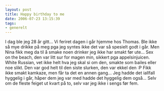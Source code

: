 ```yaml
---
layout: post
title: Happy birthday to me
date: 2006-07-23 13:15:39
tags: 
- generelt
---
```

I dag ble jeg 28 år gitt... Vi feriret dagen i går hjemme hos Thomas. Ble ikke så mye drikke på meg pga jeg syntes ikke det var så spesielt godt i går. Men Nina fikk meg da til å smake noen drinker jeg ikke har smakt før ute... Sex on the beach, den var litt sur for magen min, sikkert pga appelsinjuicen. White Russian, vet ikke helt hva jeg skal si om den, smakte som bailes eller noe slikt. Den var god helt til den siste slurken, den var ekkel den :P Fikk ikke smakt kamkaze, men får ta det en annen gang... Jeg hadde det iallfall hyggelig i går, håper dem jeg var med hadde det hyggelig dem også... Selv om de fleste feiget ut kvart på to, selv var jeg ikke i sengs før fem.
